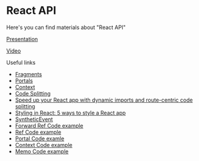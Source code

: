 # React API

Here's you can find materials about "React API"

[Presentation](https://solvdportal.sharepoint.com/:p:/s/GoogleDriveSolvdLABA/EWPUIteU9LNDofMSx7H8BbIBAMgQ0xEFXh1jWdkUXTXlGg?e=EAkX1W)

[Video](https://teams.microsoft.com/l/meetingrecap?driveId=b%21fu09rKVbAkanFRzm-tf8OCSUMJvEDuxEtpYUx6qyIQc-AEKVh3x5SojtBIKDO9qU&driveItemId=01ZKRGP5HDUWSETXFYNBH3NQEPTMKQ2JXR&sitePath=https%3A%2F%2Fsolvdportal-my.sharepoint.com%2F%3Av%3A%2Fg%2Fpersonal%2Flaba_solvd_com%2FEeOlpEncuGhPtsCPmxUNJvEBSv98lvlMQSkIch9WYaXieQ&fileUrl=https%3A%2F%2Fsolvdportal-my.sharepoint.com%2F%3Av%3A%2Fg%2Fpersonal%2Flaba_solvd_com%2FEeOlpEncuGhPtsCPmxUNJvEBSv98lvlMQSkIch9WYaXieQ&iCalUid=040000008200E00074C5B7101A82E00807E9051EE753002BCCC8DB01000000000000000010000000001CF1AC3404E34780A05202880E4E3F&masterICalUid=040000008200E00074C5B7101A82E00800000000E753002BCCC8DB01000000000000000010000000001CF1AC3404E34780A05202880E4E3F&threadId=19%3Ameeting_NDc0YTQzNDAtN2FiYi00MjMzLWEzMmEtMWQ2NWM5MjQ4NmNl%40thread.v2&organizerId=9894d351-68d8-42d0-95d8-aa5f16e30e40&tenantId=5fd90985-f406-47a0-9043-89ffdca38307&callId=7530e3b8-2091-4926-bf23-247f9db52770&threadType=Meeting&meetingType=Recurring&subType=RecapSharingLink_RecapChiclet)

Useful links

- [Fragments](https://react.dev/reference/react/Fragment)
- [Portals](https://react.dev/reference/react-dom/createPortal)
- [Context](https://react.dev/reference/react/createContext)
- [Code Splitting](https://www.knowledgehut.com/blog/web-development/effective-react-code-splitting)
- [Speed up your React app with dynamic imports and route-centric code splitting](https://blog.logrocket.com/speed-up-react-app-dynamic-imports-route-centric-code-splitting/)
- [Styling in React: 5 ways to style a React app](https://blog.logrocket.com/the-best-styling-in-react-tutorial-youve-ever-seen-676f1284b945/)
- [SyntheticEvent](https://reactjs.org/docs/events.html)
- [Forward Ref Code example](https://codesandbox.io/s/forward-ref-dkx87s)
- [Ref Code example](https://codesandbox.io/s/ref-example-5mmppy)
- [Portal Code examle](https://codesandbox.io/s/portal-zqkchy)
- [Context Code example](https://codesandbox.io/s/context-gd6tpt)
- [Memo Code example](https://codesandbox.io/s/memo-hxs6zt)
